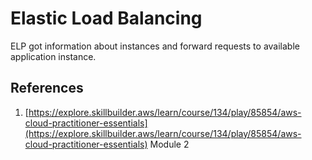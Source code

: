 
# **Elastic Load Balancing**

ELP got information about instances and forward requests to available application instance. 


## References
1. [https://explore.skillbuilder.aws/learn/course/134/play/85854/aws-cloud-practitioner-essentials](https://explore.skillbuilder.aws/learn/course/134/play/85854/aws-cloud-practitioner-essentials) Module 2